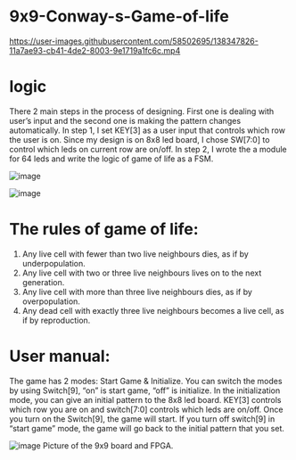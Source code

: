 # 9x9-Conway-s-Game-of-life


https://user-images.githubusercontent.com/58502695/138347826-11a7ae93-cb41-4de2-8003-9e1719a1fc6c.mp4



# logic 

There 2 main steps in the process of designing. First one is dealing with user’s input and the
second one is making the pattern changes automatically.
In step 1, I set KEY[3] as a user input that controls which row the user is on. Since my design is
on 8x8 led board, I chose SW[7:0] to control which leds on current row are on/off.
In step 2, I wrote the a module for 64 leds and write the logic of game of life as a FSM.

![image](https://user-images.githubusercontent.com/58502695/138345252-5b2a0a7a-42a9-4c58-ac9b-b91afedf5862.png)

![image](https://user-images.githubusercontent.com/58502695/138345277-4fe5ceef-25ed-40f6-a945-5f8f292dae32.png)


# The rules of game of life:

1. Any live cell with fewer than two live neighbours dies, as if by underpopulation.
2. Any live cell with two or three live neighbours lives on to the next generation.
3. Any live cell with more than three live neighbours dies, as if by overpopulation.
4. Any dead cell with exactly three live neighbours becomes a live cell, as if by
reproduction.

# User manual:

The game has 2 modes: Start Game & Initialize. You can switch the modes by using Switch[9],
“on” is start game, “off” is initialize. In the initialization mode, you can give an initial pattern to the
8x8 led board. KEY[3] controls which row you are on and switch[7:0] controls which leds are
on/off. Once you turn on the Switch[9], the game will start. If you turn off switch[9] in “start
game” mode, the game will go back to the initial pattern that you set.


![image](https://user-images.githubusercontent.com/58502695/138345438-c9a34961-d664-4bba-8070-952f873ad706.png)
Picture of the 9x9 board and FPGA.
